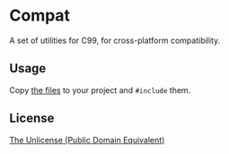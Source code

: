 # Compat
A set of utilities for C99, for cross-platform compatibility.

## Usage
Copy [the files](/compat) to your project and `#include` them.

## License
[The Unlicense (Public Domain Equivalent)](/LICENSE)
